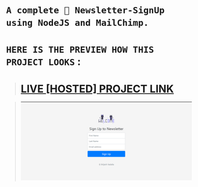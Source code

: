# `A complete 🎊 Newsletter-SignUp using NodeJS and MailChimp.`

# `HERE IS THE PREVIEW HOW THIS PROJECT LOOKS` :
># [LIVE [HOSTED] PROJECT LINK](https://brijesh8128-newsletter-signup.herokuapp.com/ "Newsletter-Heroku")

>![Screenshot](./Screenshot/screenshot-1.png)
